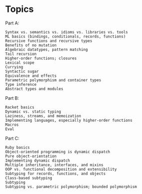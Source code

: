 # Topics

Part A:

    Syntax vs. semantics vs. idioms vs. libraries vs. tools
    ML basics (bindings, conditionals, records, functions)
    Recursive functions and recursive types
    Benefits of no mutation
    Algebraic datatypes, pattern matching
    Tail recursion
    Higher-order functions; closures
    Lexical scope
    Currying
    Syntactic sugar
    Equivalence and effects
    Parametric polymorphism and container types
    Type inference
    Abstract types and modules

Part B:

    Racket basics
    Dynamic vs. static typing
    Laziness, streams, and memoization
    Implementing languages, especially higher-order functions
    Macros
    Eval

Part C:

    Ruby basics
    Object-oriented programming is dynamic dispatch
    Pure object-orientation
    Implementing dynamic dispatch
    Multiple inheritance, interfaces, and mixins
    OOP vs. functional decomposition and extensibility
    Subtyping for records, functions, and objects
    Class-based subtyping
    Subtyping
    Subtyping vs. parametric polymorphism; bounded polymorphism